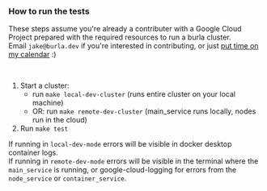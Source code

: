 ### How to run the tests

These steps assume you're already a contributer with a Google Cloud Project prepared with the required resources to run a burla cluster.  
Email `jake@burla.dev` if you're interested in contributing, or just [put time on my calendar](https://cal.com/jakez/burla?duration=30) :)   

&nbsp;

1. Start a cluster:
    - run `make local-dev-cluster` (runs entire cluster on your local machine)
    - OR: run `make remote-dev-cluster` (main_service runs locally, nodes run in the cloud)
2. Run `make test`

If running in `local-dev-mode` errors will be visible in docker desktop container logs.  
If running in `remote-dev-mode` errors will be visible in the terminal where the `main_service`
is running, or google-cloud-logging for errors from the `node_service` or `container_service`.
